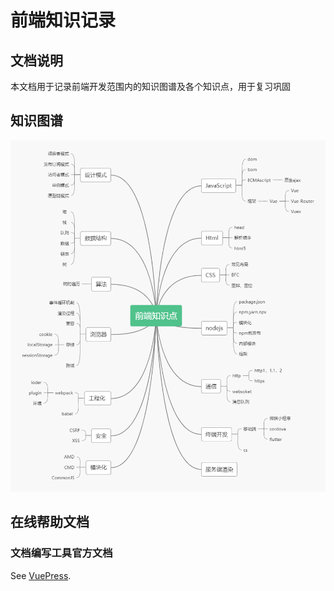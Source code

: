 # 前端知识记录

## 文档说明
本文档用于记录前端开发范围内的知识图谱及各个知识点，用于复习巩固

## 知识图谱
![avatar](./Assets/atlas.png)

## 在线帮助文档

### 文档编写工具官方文档
See [VuePress](https://vuepress.vuejs.org/).
